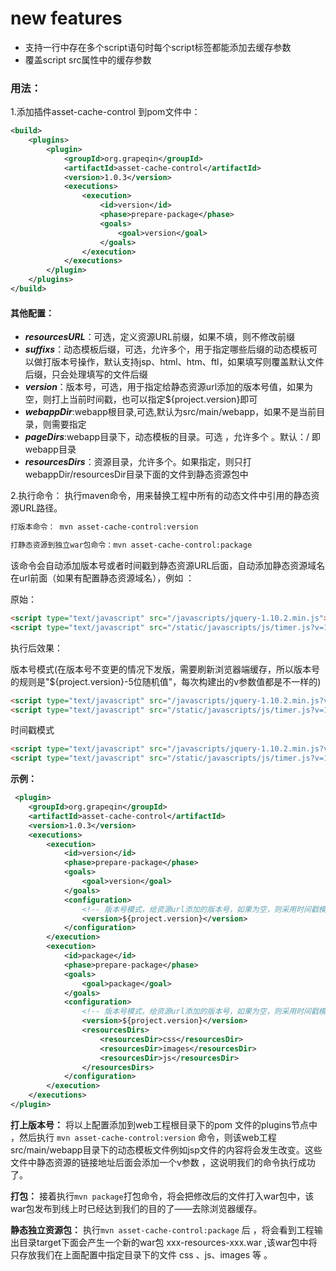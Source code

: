 # new features

- 支持一行中存在多个script语句时每个script标签都能添加去缓存参数
- 覆盖script src属性中的缓存参数

### 用法：

1.添加插件asset-cache-control 到pom文件中：

```xml
<build>
    <plugins>
        <plugin>
            <groupId>org.grapeqin</groupId>
            <artifactId>asset-cache-control</artifactId>
            <version>1.0.3</version>
            <executions>
                <execution>
                    <id>version</id>
                    <phase>prepare-package</phase>
                    <goals>
                        <goal>version</goal>
                    </goals>
                </execution>
            </executions>
        </plugin>
    </plugins>
</build>
```
#### 其他配置：

 - ***resourcesURL***：可选，定义资源URL前缀，如果不填，则不修改前缀
 - ***suffixs***：动态模板后缀，可选，允许多个，用于指定哪些后缀的动态模板可以做打版本号操作，默认支持jsp、html、htm、ftl，如果填写则覆盖默认文件后缀，只会处理填写的文件后缀
 - ***version***：版本号，可选，用于指定给静态资源url添加的版本号值，如果为空，则打上当前时间戳，也可以指定${project.version}即可
 - ***webappDir***:webapp根目录,可选,默认为src/main/webapp，如果不是当前目录，则需要指定
 - ***pageDirs***:webapp目录下，动态模板的目录。可选 ，允许多个 。默认：/ 即webapp目录 
 - ***resourcesDirs***：资源目录，允许多个。如果指定，则只打webappDir/resourcesDir目录下面的文件到静态资源包中


2.执行命令：
执行maven命令，用来替换工程中所有的动态文件中引用的静态资源URL路径。
```html
打版本命令： mvn asset-cache-control:version

打静态资源到独立war包命令：mvn asset-cache-control:package
```

该命令会自动添加版本号或者时间戳到静态资源URL后面，自动添加静态资源域名在url前面（如果有配置静态资源域名），例如 ：

原始：
```html
<script type="text/javascript" src="/javascripts/jquery-1.10.2.min.js"></script><script type="text/javascript" src="/javascripts/manifest.1.0.min.js"></script>
<script type="text/javascript" src="/static/javascripts/js/timer.js?v=1.03"></script>
```

执行后效果：

版本号模式(在版本号不变更的情况下发版，需要刷新浏览器端缓存，所以版本号的规则是"${project.version}-5位随机值"，每次构建出的v参数值都是不一样的)
```html
<script type="text/javascript" src="/javascripts/jquery-1.10.2.min.js?v=1.1.0-2543d"></script><script type="text/javascript" src="/javascripts/manifest.1.0.min.js?v=1.1.0-2543d"></script>
<script type="text/javascript" src="/static/javascripts/js/timer.js?v=1.1.0-2543d"></script>
```

时间戳模式
```html
<script type="text/javascript" src="/javascripts/jquery-1.10.2.min.js?v=14298124845"></script><script type="text/javascript" src="/javascripts/manifest.1.0.min.js?v=14298124845"></script>
<script type="text/javascript" src="/static/javascripts/js/timer.js?v=14298124845"></script>
```

**示例：**
```xml
 <plugin>
    <groupId>org.grapeqin</groupId>
    <artifactId>asset-cache-control</artifactId>
    <version>1.0.3</version>
    <executions>
        <execution>
            <id>version</id>
            <phase>prepare-package</phase>
            <goals>
                <goal>version</goal>
            </goals>
            <configuration>
                <!-- 版本号模式，给资源url添加的版本号，如果为空，则采用时间戳模式 -->
                <version>${project.version}</version>
            </configuration>
        </execution>
        <execution>
            <id>package</id>
            <phase>prepare-package</phase>
            <goals>
                <goal>package</goal>
            </goals>
            <configuration>
                <!-- 版本号模式，给资源url添加的版本号，如果为空，则采用时间戳模式 -->
                <version>${project.version}</version>
                <resourcesDirs>
                    <resourcesDir>css</resourcesDir>
                    <resourcesDir>images</resourcesDir>
                    <resourcesDir>js</resourcesDir>
                </resourcesDirs>
            </configuration>
        </execution>
    </executions>
</plugin>
```
**打上版本号：**
将以上配置添加到web工程根目录下的pom 文件的plugins节点中 ，然后执行 `mvn asset-cache-control:version` 命令，则该web工程src/main/webapp目录下的动态模板文件例如jsp文件的内容将会发生改变。这些文件中静态资源的链接地址后面会添加一个v参数 ，这说明我们的命令执行成功了。

**打包：**
接着执行`mvn package`打包命令，将会把修改后的文件打入war包中，该war包发布到线上时已经达到我们的目的了——去除浏览器缓存。

**静态独立资源包：**
执行`mvn asset-cache-control:package` 后 ，将会看到工程输出目录target下面会产生一个新的war包 xxx-resources-xxx.war ,该war包中将只存放我们在上面配置中指定目录下的文件 css 、js、images 等 。
